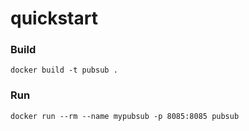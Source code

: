 # quickstart

### Build
`docker build -t pubsub .`

### Run
`docker run --rm --name mypubsub -p 8085:8085 pubsub`

